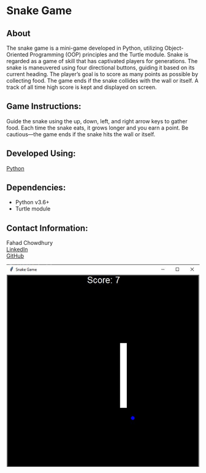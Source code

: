 # **Snake Game**
## About
The snake game is a mini-game developed in Python, utilizing Object-Oriented Programming (OOP) principles and the Turtle module. Snake is regarded as a game of skill that has captivated players for generations. The snake is maneuvered using four directional buttons, guiding it based on its current heading. The player’s goal is to score as many points as possible by collecting food. The game ends if the snake collides with the wall or itself. A track of all time high score is kept and displayed on screen.

## Game Instructions:
Guide the snake using the up, down, left, and right arrow keys to gather food. Each time the snake eats, it grows longer and you earn a point. Be cautious—the game ends if the snake hits the wall or itself.

## Developed Using:
[Python](https://www.python.org/)

## Dependencies:
- Python v3.6+
- Turtle module

## Contact Information:
Fahad Chowdhury\
[LinkedIn](https://www.linkedin.com/in/fahad-chowdhury-fi)\
[GitHub](https://github.com/Fahad-Chowdhury)

![Image Link](https://github.com/Fahad-Chowdhury/classic-snake-game/blob/main/game.JPG)
